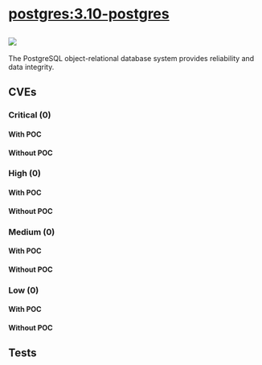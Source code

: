 # [postgres:3.10-postgres](https://hub.docker.com/_/postgres?tab=tags)
![](https://img.shields.io/static/v1?label=tag&message=3.10-postgres&color=blue)
---
<p>
The PostgreSQL object-relational database system provides reliability and data integrity.
</p>

## CVEs
### Critical (0)
#### With POC

#### Without POC


### High (0)
#### With POC

#### Without POC


### Medium (0)
#### With POC

#### Without POC


### Low (0)
#### With POC

#### Without POC


## Tests
